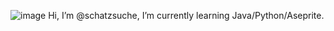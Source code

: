 ![image](https://github.com/user-attachments/assets/83460e6d-cd94-456e-90e7-a53a55299c68)
Hi, I’m @schatzsuche, I’m currently learning Java/Python/Aseprite.
<!---
schatzsuche/schatzsuche is a ✨ special ✨ repository because its `README.md` (this file) appears on your GitHub profile.
You can click the Preview link to take a look at your changes.
--->

